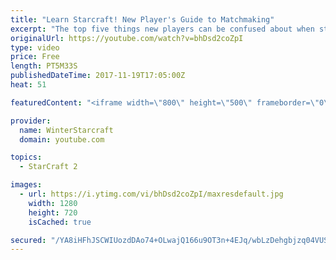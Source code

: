 ```yaml
---
title: "Learn Starcraft! New Player's Guide to Matchmaking"
excerpt: "The top five things new players can be confused about when starting off playing Starcraft 2!"
originalUrl: https://youtube.com/watch?v=bhDsd2coZpI
type: video
price: Free
length: PT5M33S
publishedDateTime: 2017-11-19T17:05:00Z
heat: 51

featuredContent: "<iframe width=\"800\" height=\"500\" frameborder=\"0\" src=\"https://www.youtube.com/embed/bhDsd2coZpI\" allow=\"accelerometer; autoplay; encrypted-media; gyroscope; picture-in-picture\" allowfullscreen></iframe>"

provider:
  name: WinterStarcraft
  domain: youtube.com

topics:
  - StarCraft 2

images:
  - url: https://i.ytimg.com/vi/bhDsd2coZpI/maxresdefault.jpg
    width: 1280
    height: 720
    isCached: true

secured: "/YA8iHFhJSCWIUozdDAo74+OLwajQ166u9OT3n+4EJq/wbLzDehgbjzq04VUSN69apbVpKACYL74xRyhy9WVzNpFztYcytPdJUiCXbKeR/QLXvpDZ8VWCzXuNelY0RD6ff8LhNPlZXLznd6vX3R0sjUHP0Srn9RjFYsyrpLhnfCuxfekOzEFBVpDgy63NViqVMB+iODR66Aiu31liNSy0ttkRCwcimIMEWZhprSY29/ljJN8QyYeQivs9jPIgNYwzSVxevubWJjxgVTwnhJ7Qwaws2KGi2/LsJjds0UMNQ/phfzovfYIFCSvDn28m8K+EjcJXjHJxeZpxjbag2lalE0CXke0yaf6dTOJzWEHnsVpYNbVIlZ7Hpda9zu3OS/1BVOpV4buPZOfciZtiJuS/p/4ivup8n/f5nm8YvrwEhQ=;DeUh6lpbgM25AWNZ/smfMA=="
---
```


